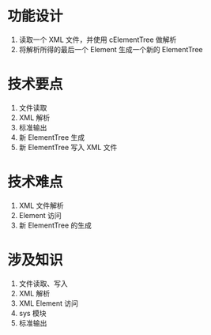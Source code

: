 # 功能设计

1. 读取一个 XML 文件，并使用 cElementTree 做解析
2. 将解析所得的最后一个 Element 生成一个新的 ElementTree

# 技术要点

1. 文件读取
2. XML 解析
3. 标准输出
4. 新 ElementTree 生成
5. 新 ElementTree 写入 XML 文件

# 技术难点

1. XML 文件解析
2. Element 访问
3. 新 ElementTree 的生成

# 涉及知识

1. 文件读取、写入
2. XML 解析
3. XML Element 访问
4. sys 模块
5. 标准输出